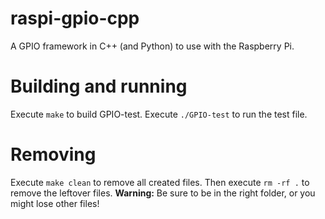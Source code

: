 # raspi-gpio-cpp
A GPIO framework in C++ (and Python) to use with the Raspberry Pi.

# Building and running
Execute `make` to build GPIO-test.
Execute `./GPIO-test` to run the test file.

# Removing
Execute `make clean` to remove all created files. Then execute `rm -rf .` to remove the leftover files.
__Warning:__
Be sure to be in the right folder, or you might lose other files!